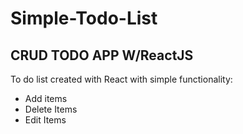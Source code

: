 # Simple-Todo-List

## CRUD TODO APP W/ReactJS
 To do list created with React with simple functionality:
 - Add items
 - Delete Items
 - Edit Items

 
